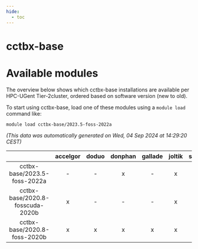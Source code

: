 ```yaml
---
hide:
  - toc
---
```


cctbx-base
==========

# Available modules


The overview below shows which cctbx-base installations are available per HPC-UGent Tier-2cluster, ordered based on software version (new to old).

To start using cctbx-base, load one of these modules using a `module load` command like:

```shell
module load cctbx-base/2023.5-foss-2022a
```

*(This data was automatically generated on Wed, 04 Sep 2024 at 14:29:20 CEST)*  

| |accelgor|doduo|donphan|gallade|joltik|shinx|skitty|
| :---: | :---: | :---: | :---: | :---: | :---: | :---: | :---: |
|cctbx-base/2023.5-foss-2022a|-|-|x|-|x|-|-|
|cctbx-base/2020.8-fosscuda-2020b|x|-|-|-|x|-|-|
|cctbx-base/2020.8-foss-2020b|x|x|x|x|x|-|x|
